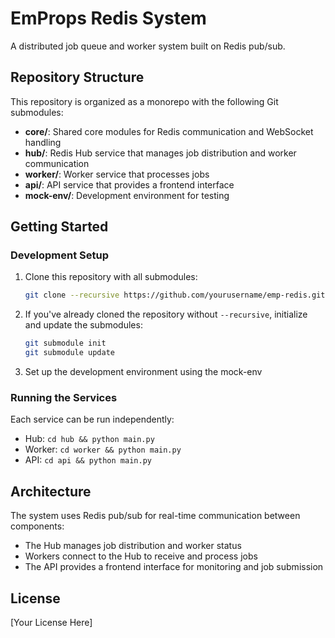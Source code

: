 # EmProps Redis System

A distributed job queue and worker system built on Redis pub/sub.

## Repository Structure

This repository is organized as a monorepo with the following Git submodules:

- **core/**: Shared core modules for Redis communication and WebSocket handling
- **hub/**: Redis Hub service that manages job distribution and worker communication
- **worker/**: Worker service that processes jobs
- **api/**: API service that provides a frontend interface
- **mock-env/**: Development environment for testing

## Getting Started

### Development Setup

1. Clone this repository with all submodules:
   ```bash
   git clone --recursive https://github.com/yourusername/emp-redis.git
   ```

2. If you've already cloned the repository without `--recursive`, initialize and update the submodules:
   ```bash
   git submodule init
   git submodule update
   ```

3. Set up the development environment using the mock-env

### Running the Services

Each service can be run independently:

- Hub: `cd hub && python main.py`
- Worker: `cd worker && python main.py`
- API: `cd api && python main.py`

## Architecture

The system uses Redis pub/sub for real-time communication between components:

- The Hub manages job distribution and worker status
- Workers connect to the Hub to receive and process jobs
- The API provides a frontend interface for monitoring and job submission

## License

[Your License Here]
